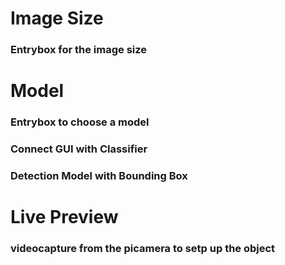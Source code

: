 # Image Size
### Entrybox for the image size

# Model
### Entrybox to choose a model
### Connect GUI with Classifier
### Detection Model with Bounding Box

# Live Preview
### videocapture from the picamera to setp up the object
